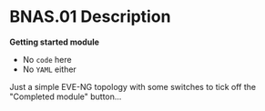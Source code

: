 # BNAS.01 Description

**Getting started module**

* No `code` here
* No `YAML` either

Just a simple EVE-NG topology with some switches to tick off the "Completed module" button...
